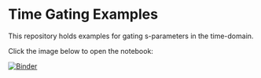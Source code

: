 # Time Gating Examples

This repository holds examples for gating s-parameters in the time-domain.

Click the image below to open the notebook:

[![Binder](https://mybinder.org/badge_logo.svg)](https://mybinder.org/v2/git/https%3A%2F%2Fgitlab1.ptb.de%2Fm4d%2Ftime-gating-examples/main?urlpath=/tree/examples%2Finteractive_gating_with_unc.ipynb)